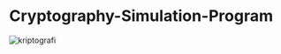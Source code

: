 # Cryptography-Simulation-Program


![kriptografi](https://user-images.githubusercontent.com/30006452/35323494-458836c8-0120-11e8-9040-b0fe9ef20989.jpg)
